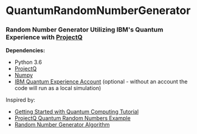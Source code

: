 # QuantumRandomNumberGenerator
### Random Number Generator Utilizing IBM's Quantum Experience with [ProjectQ](https://github.com/ProjectQ-Framework/ProjectQ)

**Dependencies:**
* Python 3.6
* [ProjectQ](https://pypi.org/project/projectq/)
* [Numpy](https://pypi.org/project/numpy/)
* [IBM Quantum Experience Account](https://quantumexperience.ng.bluemix.net/) (optional - without an account the code will run as a local simulation)


Inspired by:
* [Getting Started with Quantum Computing Tutorial](http://dataespresso.com/en/2018/07/22/Tutorial-Generating-random-numbers-with-a-quantum-computer-Python/)
* [ProjectQ Quantum Random Numbers Example](https://projectq.readthedocs.io/en/latest/examples.html)
* [Random Number Generator Algorithm](https://stackoverflow.com/q/13209162/8273209)

